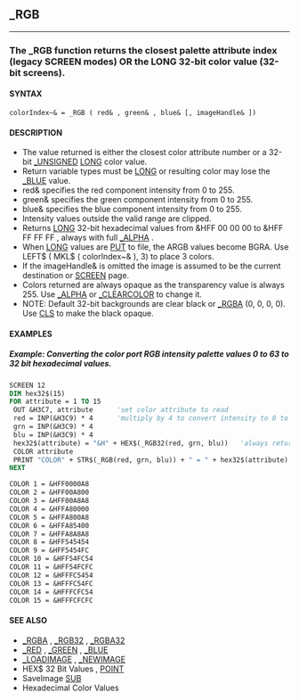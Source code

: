 ## _RGB
---

### The _RGB function returns the closest palette attribute index (legacy SCREEN modes) OR the LONG 32-bit color value (32-bit screens).

#### SYNTAX

`colorIndex~& = _RGB ( red& , green& , blue& [, imageHandle& ])`

#### DESCRIPTION
* The value returned is either the closest color attribute number or a 32-bit [_UNSIGNED](./_UNSIGNED.md) [LONG](./LONG.md) color value.
* Return variable types must be [LONG](./LONG.md) or resulting color may lose the [_BLUE](./_BLUE.md) value.
* red& specifies the red component intensity from 0 to 255.
* green& specifies the green component intensity from 0 to 255.
* blue& specifies the blue component intensity from 0 to 255.
* Intensity values outside the valid range are clipped.
* Returns [LONG](./LONG.md) 32-bit hexadecimal values from &HFF 00 00 00 to &HFF FF FF FF , always with full [_ALPHA](./_ALPHA.md) .
* When [LONG](./LONG.md) values are [PUT](./PUT.md) to file, the ARGB values become BGRA. Use LEFT$ ( MKL$ ( colorIndex~& ), 3) to place 3 colors.
* If the imageHandle& is omitted the image is assumed to be the current destination or [SCREEN](./SCREEN.md) page.
* Colors returned are always opaque as the transparency value is always 255. Use [_ALPHA](./_ALPHA.md) or [_CLEARCOLOR](./_CLEARCOLOR.md) to change it.
* NOTE: Default 32-bit backgrounds are clear black or [_RGBA](./_RGBA.md) (0, 0, 0, 0). Use [CLS](./CLS.md) to make the black opaque.


#### EXAMPLES
##### Example: Converting the color port RGB intensity palette values 0 to 63 to 32 bit hexadecimal values.
```vb
SCREEN 12
DIM hex32$(15)
FOR attribute = 1 TO 15
 OUT &H3C7, attribute      'set color attribute to read
 red = INP(&H3C9) * 4      'multiply by 4 to convert intensity to 0 to 255 RGB values
 grn = INP(&H3C9) * 4
 blu = INP(&H3C9) * 4
 hex32$(attribute) = "&H" + HEX$(_RGB32(red, grn, blu))   'always returns the 32 bit value
 COLOR attribute
 PRINT "COLOR" + STR$(_RGB(red, grn, blu)) + " = " + hex32$(attribute)  'closest attribute
NEXT
```
  
```vb
COLOR 1 = &HFF0000A8
COLOR 2 = &HFF00A800
COLOR 3 = &HFF00A8A8
COLOR 4 = &HFFA80000
COLOR 5 = &HFFA800A8
COLOR 6 = &HFFA85400
COLOR 7 = &HFFA8A8A8
COLOR 8 = &HFF545454
COLOR 9 = &HFF5454FC
COLOR 10 = &HFF54FC54
COLOR 11 = &HFF54FCFC
COLOR 12 = &HFFFC5454
COLOR 13 = &HFFFC54FC
COLOR 14 = &HFFFCFC54
COLOR 15 = &HFFFCFCFC
```
  


#### SEE ALSO
* [_RGBA](./_RGBA.md) , [_RGB32](./_RGB32.md) , [_RGBA32](./_RGBA32.md)
* [_RED](./_RED.md) , [_GREEN](./_GREEN.md) , [_BLUE](./_BLUE.md)
* [_LOADIMAGE](./_LOADIMAGE.md) , [_NEWIMAGE](./_NEWIMAGE.md)
* HEX$ 32 Bit Values , [POINT](./POINT.md)
* SaveImage [SUB](./SUB.md)
* Hexadecimal Color Values
